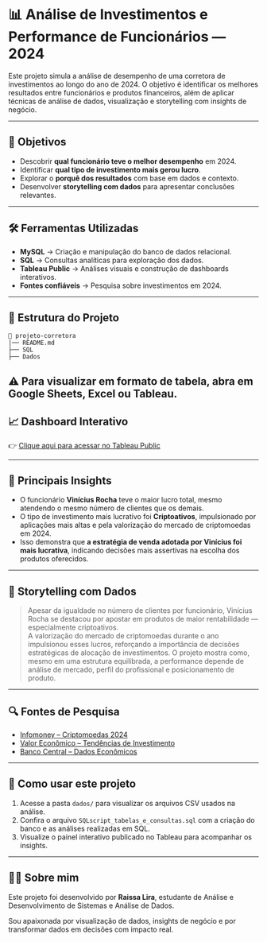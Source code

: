 
# 📊 Análise de Investimentos e Performance de Funcionários — 2024

Este projeto simula a análise de desempenho de uma corretora de investimentos ao longo do ano de 2024. O objetivo é identificar os melhores resultados entre funcionários e produtos financeiros, além de aplicar técnicas de análise de dados, visualização e storytelling com insights de negócio.

---

## 🎯 Objetivos

- Descobrir **qual funcionário teve o melhor desempenho** em 2024.
- Identificar **qual tipo de investimento mais gerou lucro**.
- Explorar o **porquê dos resultados** com base em dados e contexto.
- Desenvolver **storytelling com dados** para apresentar conclusões relevantes.

---

## 🛠️ Ferramentas Utilizadas

- **MySQL** → Criação e manipulação do banco de dados relacional.
- **SQL** → Consultas analíticas para exploração dos dados.
- **Tableau Public** → Análises visuais e construção de dashboards interativos.
- **Fontes confiáveis** → Pesquisa sobre investimentos em 2024.

---

## 📁 Estrutura do Projeto

```
📂 projeto-corretora
|── README.md
├── SQL
├── Dados

```
⚠️ Para visualizar em formato de tabela, abra em **Google Sheets**, **Excel** ou **Tableau**.
---

## 📈 Dashboard Interativo  

👉 [Clique aqui para acessar no Tableau Public](https://public.tableau.com/views/Projeto_17490564442820/Painel1)

---

## 📌 Principais Insights

- O funcionário **Vinícius Rocha** teve o maior lucro total, mesmo atendendo o mesmo número de clientes que os demais.
- O tipo de investimento mais lucrativo foi **Criptoativos**, impulsionado por aplicações mais altas e pela valorização do mercado de criptomoedas em 2024.
- Isso demonstra que **a estratégia de venda adotada por Vinícius foi mais lucrativa**, indicando decisões mais assertivas na escolha dos produtos oferecidos.

---

## 🧠 Storytelling com Dados

> Apesar da igualdade no número de clientes por funcionário, Vinícius Rocha se destacou por apostar em produtos de maior rentabilidade — especialmente criptoativos.  
> A valorização do mercado de criptomoedas durante o ano impulsionou esses lucros, reforçando a importância de decisões estratégicas de alocação de investimentos.
> O projeto mostra como, mesmo em uma estrutura equilibrada, a performance depende de análise de mercado, perfil do profissional e posicionamento de produto.

---

## 🔍 Fontes de Pesquisa

- [Infomoney – Criptomoedas 2024](https://www.infomoney.com.br/)
- [Valor Econômico – Tendências de Investimento](https://valor.globo.com/)
- [Banco Central – Dados Econômicos](https://www.bcb.gov.br/)

---

## 📁 Como usar este projeto

1. Acesse a pasta `dados/` para visualizar os arquivos CSV usados na análise.
2. Confira o arquivo `SQLscript_tabelas_e_consultas.sql` com a criação do banco e as análises realizadas em SQL.
3. Visualize o painel interativo publicado no Tableau para acompanhar os insights.

---

## 🙋‍♀️ Sobre mim

Este projeto foi desenvolvido por **Raissa Lira**, estudante de Análise e Desenvolvimento de Sistemas e Análise de Dados.

Sou apaixonada por visualização de dados, insights de negócio e por transformar dados em decisões com impacto real.

